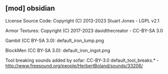 [mod] obsidian
-------------------------------------

License Source Code: Copyright (C) 2013-2023 Stuart Jones - LGPL v2.1

Armor Textures: Copyright (C) 2017-2023 davidthecreator - CC-BY-SA 3.0

Gambit (CC BY-SA 3.0):
  default_iron_lump.png

BlockMen (CC BY-SA 3.0):
  default_iron_ingot.png

Tool breaking sounds added by sofar: CC-BY-3.0
  default_tool_breaks.* - http://www.freesound.org/people/HerbertBoland/sounds/33206/